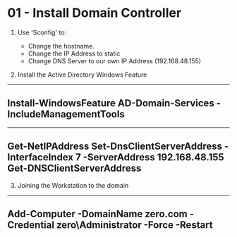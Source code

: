 # 01 - Install Domain Controller

1. Use 'Sconfig' to:
   - Change the hostname.
   - Change the IP Address to static
   - Change DNS Server to our own IP Address (192.168.48.155)

2. Install the Active Directory Windows Feature

-----------------------------------------------------------------------
Install-WindowsFeature AD-Domain-Services -IncludeManagementTools
-----------------------------------------------------------------------


-----------------------------------------------------------------------
Get-NetIPAddress
Set-DnsClientServerAddress -InterfaceIndex 7 -ServerAddress 192.168.48.155
Get-DNSClientServerAddress
-----------------------------------------------------------------------


3. Joining the Workstation to the domain
-----------------------------------------------------------------------
Add-Computer -DomainName zero.com -Credential zero\Administrator -Force -Restart
-----------------------------------------------------------------------
